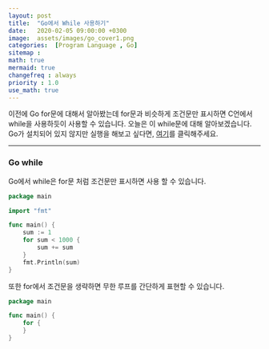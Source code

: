 ```yaml
---
layout: post
title:  "Go에서 While 사용하기"
date:   2020-02-05 09:00:00 +0300
image:  assets/images/go_cover1.png
categories:  [Program Language , Go]
sitemap :
math: true
mermaid: true
changefreq : always
priority : 1.0
use_math: true
---
```



이전에 Go for문에 대해서 알아봤는데 for문과 비슷하게 조건문만 표시하면 C언에서 while을 사용하듯이 사용할 수 있습니다. 오늘은 이 while문에 대해 알아보겠습니다. Go가 설치되어 있지 않지만 실행을 해보고 싶다면, [여기](https://tour.golang.org/methods/20)를 클릭해주세요.

-------

### Go while

Go에서 while은 for문 처럼 조건문만 표시하면 사용 할 수 있습니다. 

```go
package main

import "fmt"

func main() {
	sum := 1
	for sum < 1000 {
		sum += sum
	}
	fmt.Println(sum)
}
```

또한 for에서 조건문을 생략하면 무한 루프를 간단하게 표현할 수 있습니다.

```go
package main

func main() {
	for {
	}
}
```


